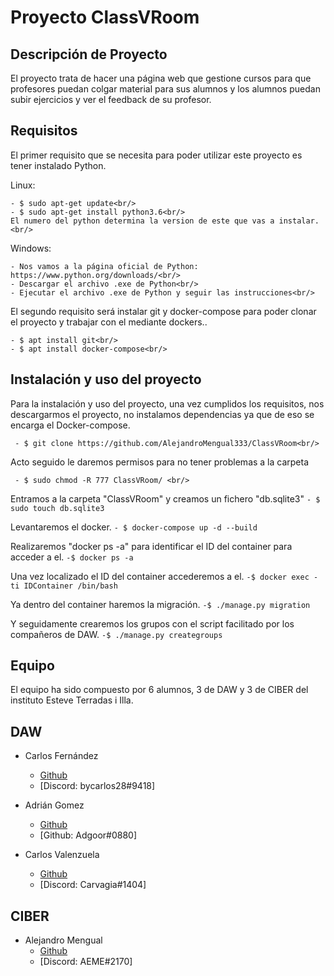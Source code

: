 # Proyecto ClassVRoom

## Descripción de Proyecto
El proyecto trata de hacer una página web que gestione cursos para que profesores puedan colgar material para sus alumnos y los alumnos puedan subir ejercicios y ver el feedback de su profesor.

## Requisitos
El primer requisito que se necesita para poder utilizar este proyecto es tener instalado Python.

  Linux: <br/>
  
    - $ sudo apt-get update<br/>
    - $ sudo apt-get install python3.6<br/>
    El numero del python determina la version de este que vas a instalar.<br/>
  
  Windows:<br/>
  
    - Nos vamos a la página oficial de Python: https://www.python.org/downloads/<br/>
    - Descargar el archivo .exe de Python<br/>
    - Ejecutar el archivo .exe de Python y seguir las instrucciones<br/>
    
    
   
   
   
   
   
  El segundo requisito será instalar git y docker-compose para poder clonar el proyecto y trabajar con el mediante dockers..<br/>
 
    - $ apt install git<br/>
    - $ apt install docker-compose<br/>
    
    
## Instalación y uso del proyecto
Para la instalación y uso del proyecto, una vez cumplidos los requisitos, nos descargarmos el proyecto, no instalamos dependencias ya que de eso se encarga el Docker-compose.<br/>

```  - $ git clone https://github.com/AlejandroMengual333/ClassVRoom<br/> ```

Acto seguido le daremos permisos para no tener problemas a la carpeta

``` - $ sudo chmod -R 777 ClassVRoom/ <br/>```

Entramos a la carpeta "ClassVRoom" y creamos un fichero "db.sqlite3"
```- $ sudo touch db.sqlite3 ```

Levantaremos el docker.
```- $ docker-compose up -d --build```

Realizaremos "docker ps -a" para identificar el ID del container para acceder a el.
```-$ docker ps -a```

Una vez localizado el ID del container accederemos a el.
```-$ docker exec -ti IDContainer /bin/bash```

Ya dentro del container haremos la migración.
```-$ ./manage.py migration```

Y seguidamente crearemos los grupos con el script facilitado por los compañeros de DAW.
```-$ ./manage.py creategroups```

## Equipo
El equipo ha sido compuesto por 6 alumnos, 3 de DAW y 3 de CIBER del instituto Esteve Terradas i Illa.

## DAW

* Carlos Fernández
  * [Github](https://github.com/bycarlos28) 
  * [Discord: bycarlos28#9418]

* Adrián Gomez
  * [Github](https://github.com/AdrianOrea) 
  * [Github: Adgoor#0880]

* Carlos Valenzuela
  * [Github](https://github.com/carlosvalgar) 
  * [Discord: Carvagia#1404]
 
## CIBER

* Alejandro Mengual
  * [Github](https://github.com/AlejandroMengual333) 
  * [Discord: AEME#2170]
